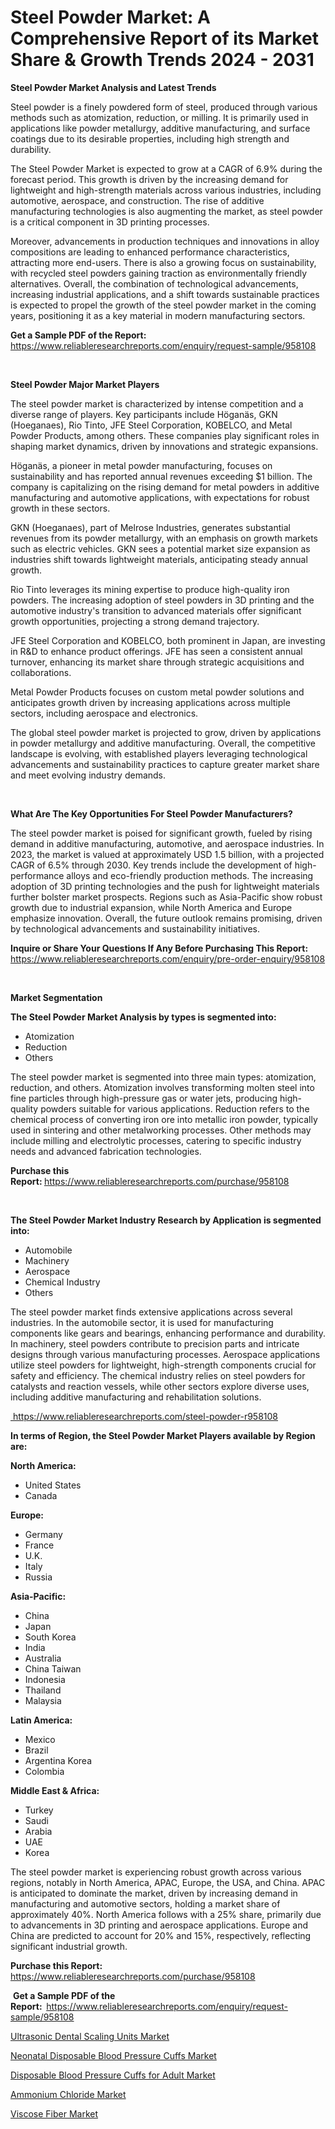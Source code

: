 <p><h1>Steel Powder Market: A Comprehensive Report of its Market Share & Growth Trends 2024 - 2031</h1></p><p><strong>Steel Powder Market Analysis and Latest Trends</strong></p>
<p><p>Steel powder is a finely powdered form of steel, produced through various methods such as atomization, reduction, or milling. It is primarily used in applications like powder metallurgy, additive manufacturing, and surface coatings due to its desirable properties, including high strength and durability.</p><p>The Steel Powder Market is expected to grow at a CAGR of 6.9% during the forecast period. This growth is driven by the increasing demand for lightweight and high-strength materials across various industries, including automotive, aerospace, and construction. The rise of additive manufacturing technologies is also augmenting the market, as steel powder is a critical component in 3D printing processes.</p><p>Moreover, advancements in production techniques and innovations in alloy compositions are leading to enhanced performance characteristics, attracting more end-users. There is also a growing focus on sustainability, with recycled steel powders gaining traction as environmentally friendly alternatives. Overall, the combination of technological advancements, increasing industrial applications, and a shift towards sustainable practices is expected to propel the growth of the steel powder market in the coming years, positioning it as a key material in modern manufacturing sectors.</p></p>
<p><strong>Get a Sample PDF of the Report:&nbsp;</strong> <a href="https://www.reliableresearchreports.com/enquiry/request-sample/958108?utm_campaign=9&utm_medium=2&utm_source=Github&utm_content=ia&utm_term=09112024&utm_id=steel-powder">https://www.reliableresearchreports.com/enquiry/request-sample/958108</a></p>
<p>&nbsp;</p>
<p><strong>Steel Powder Major Market Players</strong></p>
<p><p>The steel powder market is characterized by intense competition and a diverse range of players. Key participants include Höganäs, GKN (Hoeganaes), Rio Tinto, JFE Steel Corporation, KOBELCO, and Metal Powder Products, among others. These companies play significant roles in shaping market dynamics, driven by innovations and strategic expansions.</p><p>Höganäs, a pioneer in metal powder manufacturing, focuses on sustainability and has reported annual revenues exceeding $1 billion. The company is capitalizing on the rising demand for metal powders in additive manufacturing and automotive applications, with expectations for robust growth in these sectors.</p><p>GKN (Hoeganaes), part of Melrose Industries, generates substantial revenues from its powder metallurgy, with an emphasis on growth markets such as electric vehicles. GKN sees a potential market size expansion as industries shift towards lightweight materials, anticipating steady annual growth.</p><p>Rio Tinto leverages its mining expertise to produce high-quality iron powders. The increasing adoption of steel powders in 3D printing and the automotive industry's transition to advanced materials offer significant growth opportunities, projecting a strong demand trajectory.</p><p>JFE Steel Corporation and KOBELCO, both prominent in Japan, are investing in R&D to enhance product offerings. JFE has seen a consistent annual turnover, enhancing its market share through strategic acquisitions and collaborations.</p><p>Metal Powder Products focuses on custom metal powder solutions and anticipates growth driven by increasing applications across multiple sectors, including aerospace and electronics.</p><p>The global steel powder market is projected to grow, driven by applications in powder metallurgy and additive manufacturing. Overall, the competitive landscape is evolving, with established players leveraging technological advancements and sustainability practices to capture greater market share and meet evolving industry demands.</p></p>
<p>&nbsp;</p>
<p><strong>What Are The Key Opportunities For Steel Powder Manufacturers?</strong></p>
<p><p>The steel powder market is poised for significant growth, fueled by rising demand in additive manufacturing, automotive, and aerospace industries. In 2023, the market is valued at approximately USD 1.5 billion, with a projected CAGR of 6.5% through 2030. Key trends include the development of high-performance alloys and eco-friendly production methods. The increasing adoption of 3D printing technologies and the push for lightweight materials further bolster market prospects. Regions such as Asia-Pacific show robust growth due to industrial expansion, while North America and Europe emphasize innovation. Overall, the future outlook remains promising, driven by technological advancements and sustainability initiatives.</p></p>
<p><strong>Inquire or Share Your Questions If Any Before Purchasing This Report:</strong> <a href="https://www.reliableresearchreports.com/enquiry/pre-order-enquiry/958108?utm_campaign=9&utm_medium=2&utm_source=Github&utm_content=ia&utm_term=09112024&utm_id=steel-powder">https://www.reliableresearchreports.com/enquiry/pre-order-enquiry/958108</a></p>
<p>&nbsp;</p>
<p><strong>Market Segmentation</strong></p>
<p><strong>The Steel Powder Market Analysis by types is segmented into:</strong></p>
<p><ul><li>Atomization</li><li>Reduction</li><li>Others</li></ul></p>
<p><p>The steel powder market is segmented into three main types: atomization, reduction, and others. Atomization involves transforming molten steel into fine particles through high-pressure gas or water jets, producing high-quality powders suitable for various applications. Reduction refers to the chemical process of converting iron ore into metallic iron powder, typically used in sintering and other metalworking processes. Other methods may include milling and electrolytic processes, catering to specific industry needs and advanced fabrication technologies.</p></p>
<p><strong>Purchase this Report:&nbsp;</strong><a href="https://www.reliableresearchreports.com/purchase/958108?utm_campaign=9&utm_medium=2&utm_source=Github&utm_content=ia&utm_term=09112024&utm_id=steel-powder">https://www.reliableresearchreports.com/purchase/958108</a></p>
<p>&nbsp;</p>
<p><strong>The Steel Powder Market Industry Research by Application is segmented into:</strong></p>
<p><ul><li>Automobile</li><li>Machinery</li><li>Aerospace</li><li>Chemical Industry</li><li>Others</li></ul></p>
<p><p>The steel powder market finds extensive applications across several industries. In the automobile sector, it is used for manufacturing components like gears and bearings, enhancing performance and durability. In machinery, steel powders contribute to precision parts and intricate designs through various manufacturing processes. Aerospace applications utilize steel powders for lightweight, high-strength components crucial for safety and efficiency. The chemical industry relies on steel powders for catalysts and reaction vessels, while other sectors explore diverse uses, including additive manufacturing and rehabilitation solutions.</p></p>
<p><a href="https://www.reliableresearchreports.com/steel-powder-r958108?utm_campaign=9&utm_medium=2&utm_source=Github&utm_content=ia&utm_term=09112024&utm_id=steel-powder">&nbsp;https://www.reliableresearchreports.com/steel-powder-r958108</a></p>
<p><strong>In terms of Region, the Steel Powder Market Players available by Region are:</strong></p>
<p>
    <p> <strong> North America: </strong>
        <ul>
            <li>United States</li>
            <li>Canada</li>
        </ul>
        </p> 
    <p> <strong> Europe: </strong>
        <ul>
            <li>Germany</li>
            <li>France</li>
            <li>U.K.</li>
            <li>Italy</li>
            <li>Russia</li>
        </ul>
        </p> 
    <p> <strong> Asia-Pacific: </strong>
        <ul>
            <li>China</li>
            <li>Japan</li>
            <li>South Korea</li>
            <li>India</li>
            <li>Australia</li>
            <li>China Taiwan</li>
            <li>Indonesia</li>
            <li>Thailand</li>
            <li>Malaysia</li>
        </ul>
        </p> 
    <p> <strong> Latin America: </strong>
        <ul>
            <li>Mexico</li>
            <li>Brazil</li>
            <li>Argentina Korea</li>
            <li>Colombia</li>
        </ul>
        </p> 
    <p> <strong> Middle East & Africa: </strong>
        <ul>
            <li>Turkey</li>
            <li>Saudi</li>
            <li>Arabia</li>
            <li>UAE</li>
            <li>Korea</li>
        </ul>
    </p>
    </p>
<p><p>The steel powder market is experiencing robust growth across various regions, notably in North America, APAC, Europe, the USA, and China. APAC is anticipated to dominate the market, driven by increasing demand in manufacturing and automotive sectors, holding a market share of approximately 40%. North America follows with a 25% share, primarily due to advancements in 3D printing and aerospace applications. Europe and China are predicted to account for 20% and 15%, respectively, reflecting significant industrial growth.</p></p>
<p><strong>Purchase this Report: </strong><a href="https://www.reliableresearchreports.com/purchase/958108?utm_campaign=9&utm_medium=2&utm_source=Github&utm_content=ia&utm_term=09112024&utm_id=steel-powder">https://www.reliableresearchreports.com/purchase/958108</a></p>
<p>&nbsp;<strong>Get a Sample PDF of the Report:&nbsp;&nbsp;</strong><a href="https://www.reliableresearchreports.com/enquiry/request-sample/958108?utm_campaign=9&utm_medium=2&utm_source=Github&utm_content=ia&utm_term=09112024&utm_id=steel-powder">https://www.reliableresearchreports.com/enquiry/request-sample/958108</a></p>
<p><strong></strong></p>
<p><p><a href="https://issuu.com/reportprime-2/docs/ultrasonic-dental-scaling-units-mar_bcbf7476348c2c?utm_campaign=9&utm_medium=2&utm_source=Github&utm_content=ia&utm_term=09112024&utm_id=steel-powder">Ultrasonic Dental Scaling Units Market</a></p><p><a href="https://issuu.com/reportprime-2/docs/neonatal-disposable-blood-pressure-_e015eac65afac3?utm_campaign=9&utm_medium=2&utm_source=Github&utm_content=ia&utm_term=09112024&utm_id=steel-powder">Neonatal Disposable Blood Pressure Cuffs Market</a></p><p><a href="https://issuu.com/reportprime-2/docs/disposable-blood-pressure-cuffs-for_bf30eb01ada805?utm_campaign=9&utm_medium=2&utm_source=Github&utm_content=ia&utm_term=09112024&utm_id=steel-powder">Disposable Blood Pressure Cuffs for Adult Market</a></p><p><a href="https://github.com/Annahawkins697/Market-Research-Report-List-1/blob/main/ammonium-chloride-market.md?utm_campaign=9&utm_medium=2&utm_source=Github&utm_content=ia&utm_term=09112024&utm_id=steel-powder">Ammonium Chloride Market</a></p><p><a href="https://github.com/MCGEE-CRANECaitlyn/Market-Research-Report-List-1/blob/main/viscose-fiber-market.md?utm_campaign=9&utm_medium=2&utm_source=Github&utm_content=ia&utm_term=09112024&utm_id=steel-powder">Viscose Fiber Market</a></p></p>